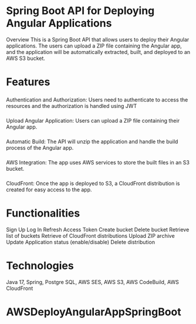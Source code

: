 # Spring Boot API for Deploying Angular Applications


Overview
This is a Spring Boot API that allows users to deploy their Angular applications. The users can upload a ZIP file containing the Angular app, and the application will be automatically extracted, built, and deployed to an AWS S3 bucket.

# Features

###
Authentication and Authorization: Users need to authenticate to access the resources and the authorization is handled using JWT
###
Upload Angular Application: Users can upload a ZIP file containing their Angular app.
###
Automatic Build: The API will unzip the application and handle the build process of the Angular app.
###
AWS Integration: The app uses AWS services to store the built files in an S3 bucket.
###
CloudFront: Once the app is deployed to S3, a CloudFront distribution is created for easy access to the app.

# Functionalities

Sign Up
Log In
Refresh Access Token
Create bucket
Delete bucket
Retrieve list of buckets
Retrieve of CloudFront distributions
Upload ZIP archive
Update Application status (enable/disable)
Delete distribution

# Technologies

Java 17, Spring, Postgre SQL, AWS SES, AWS S3, AWS CodeBuild, AWS CloudFront

# AWSDeployAngularAppSpringBoot
